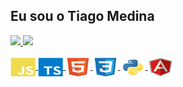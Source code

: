 ## Eu sou o Tiago Medina
 <div>
  <a href="https://github.com/tiagomedina">
  <img height="180em" src="https://github-readme-stats.vercel.app/api?username=tiagomedina&show_icons=true&theme=dracula&include_all_commits=true&count_private=true"/>
  <img height="180em" src="https://github-readme-stats.vercel.app/api/top-langs/?username=tiagomedina&layout=compact&langs_count=7&theme=dracula"/>
</div>
<div style="display: inline_block"><br>
  <img align="center" alt="doug-Js" height="30" width="40" src="https://raw.githubusercontent.com/devicons/devicon/master/icons/javascript/javascript-plain.svg">
  <img align="center" alt="doug-Ts" height="30" width="40" src="https://raw.githubusercontent.com/devicons/devicon/master/icons/typescript/typescript-plain.svg">
  <img align="center" alt="doug-HTML" height="30" width="40" src="https://raw.githubusercontent.com/devicons/devicon/master/icons/html5/html5-original.svg">
  <img align="center" alt="doug-CSS" height="30" width="40" src="https://raw.githubusercontent.com/devicons/devicon/master/icons/css3/css3-original.svg">
  <img align="center" alt="doug-Python" height="30" width="40" src="https://raw.githubusercontent.com/devicons/devicon/master/icons/python/python-original.svg">
  <img align="center" alt="doug-AngularJs" height="30" width="40" src="https://raw.githubusercontent.com/devicons/devicon/master/icons/angularjs/angularjs-original.svg">


  ##
 
